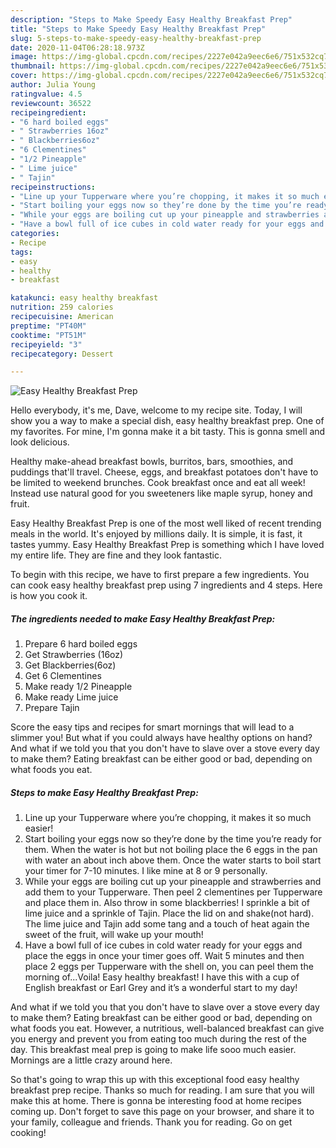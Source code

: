 ```yaml
---
description: "Steps to Make Speedy Easy Healthy Breakfast Prep"
title: "Steps to Make Speedy Easy Healthy Breakfast Prep"
slug: 5-steps-to-make-speedy-easy-healthy-breakfast-prep
date: 2020-11-04T06:28:18.973Z
image: https://img-global.cpcdn.com/recipes/2227e042a9eec6e6/751x532cq70/easy-healthy-breakfast-prep-recipe-main-photo.jpg
thumbnail: https://img-global.cpcdn.com/recipes/2227e042a9eec6e6/751x532cq70/easy-healthy-breakfast-prep-recipe-main-photo.jpg
cover: https://img-global.cpcdn.com/recipes/2227e042a9eec6e6/751x532cq70/easy-healthy-breakfast-prep-recipe-main-photo.jpg
author: Julia Young
ratingvalue: 4.5
reviewcount: 36522
recipeingredient:
- "6 hard boiled eggs"
- " Strawberries 16oz"
- " Blackberries6oz"
- "6 Clementines"
- "1/2 Pineapple"
- " Lime juice"
- " Tajin"
recipeinstructions:
- "Line up your Tupperware where you’re chopping, it makes it so much easier!"
- "Start boiling your eggs now so they’re done by the time you’re ready for them. When the water is hot but not boiling place the 6 eggs in the pan with water an about inch above them. Once the water starts to boil start your timer for 7-10 minutes. I like mine at 8 or 9 personally."
- "While your eggs are boiling cut up your pineapple and strawberries and add them to your Tupperware. Then peel 2 clementines per Tupperware and place them in. Also throw in some blackberries! I sprinkle a bit of lime juice and a sprinkle of Tajin. Place the lid on and shake(not hard). The lime juice and Tajin add some tang and a touch of heat again the sweet of the fruit, will wake up your mouth!"
- "Have a bowl full of ice cubes in cold water ready for your eggs and place the eggs in once your timer goes off. Wait 5 minutes and then place 2 eggs per Tupperware with the shell on, you can peel them the morning of...Voila! Easy healthy breakfast! I have this with a cup of English breakfast or Earl Grey and it’s a wonderful start to my day!"
categories:
- Recipe
tags:
- easy
- healthy
- breakfast

katakunci: easy healthy breakfast 
nutrition: 259 calories
recipecuisine: American
preptime: "PT40M"
cooktime: "PT51M"
recipeyield: "3"
recipecategory: Dessert

---
```



![Easy Healthy Breakfast Prep](https://img-global.cpcdn.com/recipes/2227e042a9eec6e6/751x532cq70/easy-healthy-breakfast-prep-recipe-main-photo.jpg)

Hello everybody, it's me, Dave, welcome to my recipe site. Today, I will show you a way to make a special dish, easy healthy breakfast prep. One of my favorites. For mine, I'm gonna make it a bit tasty. This is gonna smell and look delicious.

Healthy make-ahead breakfast bowls, burritos, bars, smoothies, and puddings that&#39;ll travel. Cheese, eggs, and breakfast potatoes don&#39;t have to be limited to weekend brunches. Cook breakfast once and eat all week! Instead use natural good for you sweeteners like maple syrup, honey and fruit.

Easy Healthy Breakfast Prep is one of the most well liked of recent trending meals in the world. It's enjoyed by millions daily. It is simple, it is fast, it tastes yummy. Easy Healthy Breakfast Prep is something which I have loved my entire life. They are fine and they look fantastic.


To begin with this recipe, we have to first prepare a few ingredients. You can cook easy healthy breakfast prep using 7 ingredients and 4 steps. Here is how you cook it.

<!--inarticleads1-->

##### The ingredients needed to make Easy Healthy Breakfast Prep:

1. Prepare 6 hard boiled eggs
1. Get  Strawberries (16oz)
1. Get  Blackberries(6oz)
1. Get 6 Clementines
1. Make ready 1/2 Pineapple
1. Make ready  Lime juice
1. Prepare  Tajin


Score the easy tips and recipes for smart mornings that will lead to a slimmer you! But what if you could always have healthy options on hand? And what if we told you that you don&#39;t have to slave over a stove every day to make them? Eating breakfast can be either good or bad, depending on what foods you eat. 

<!--inarticleads2-->

##### Steps to make Easy Healthy Breakfast Prep:

1. Line up your Tupperware where you’re chopping, it makes it so much easier!
1. Start boiling your eggs now so they’re done by the time you’re ready for them. When the water is hot but not boiling place the 6 eggs in the pan with water an about inch above them. Once the water starts to boil start your timer for 7-10 minutes. I like mine at 8 or 9 personally.
1. While your eggs are boiling cut up your pineapple and strawberries and add them to your Tupperware. Then peel 2 clementines per Tupperware and place them in. Also throw in some blackberries! I sprinkle a bit of lime juice and a sprinkle of Tajin. Place the lid on and shake(not hard). The lime juice and Tajin add some tang and a touch of heat again the sweet of the fruit, will wake up your mouth!
1. Have a bowl full of ice cubes in cold water ready for your eggs and place the eggs in once your timer goes off. Wait 5 minutes and then place 2 eggs per Tupperware with the shell on, you can peel them the morning of...Voila! Easy healthy breakfast! I have this with a cup of English breakfast or Earl Grey and it’s a wonderful start to my day!


And what if we told you that you don&#39;t have to slave over a stove every day to make them? Eating breakfast can be either good or bad, depending on what foods you eat. However, a nutritious, well-balanced breakfast can give you energy and prevent you from eating too much during the rest of the day. This breakfast meal prep is going to make life sooo much easier. Mornings are a little crazy around here. 

So that's going to wrap this up with this exceptional food easy healthy breakfast prep recipe. Thanks so much for reading. I am sure that you will make this at home. There is gonna be interesting food at home recipes coming up. Don't forget to save this page on your browser, and share it to your family, colleague and friends. Thank you for reading. Go on get cooking!
